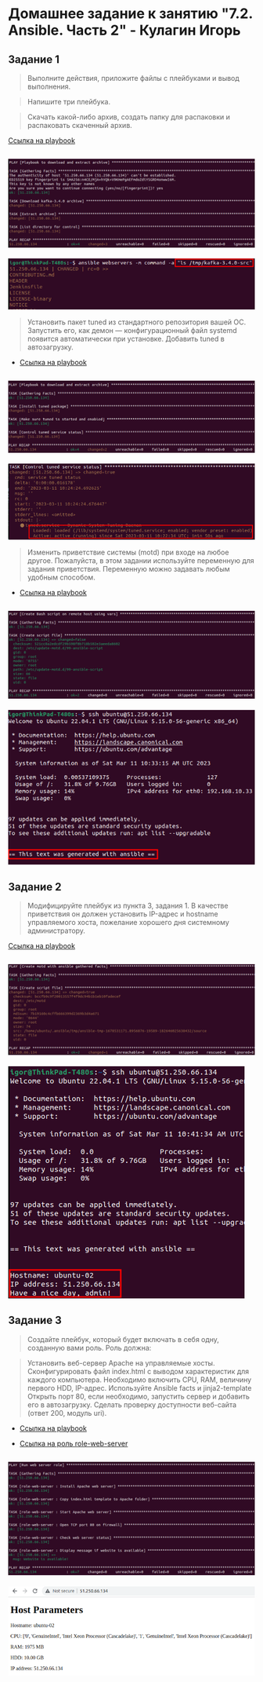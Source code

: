 # Домашнее задание к занятию "7.2. Ansible. Часть 2" - Кулагин Игорь
## Задание 1
>Выполните действия, приложите файлы с плейбуками и вывод выполнения.

>Напишите три плейбука. 

>Скачать какой-либо архив, создать папку для распаковки и распаковать скаченный архив.

[Ссылка на playbook](ansible-playbooks/playbook-7.1.2-1.1.yaml)

![7.01-2. Task #1.1](screenshots/7.01-2-1.1.png)
---
![7.01-2. Task #1.1](screenshots/7.01-2-1.1-1.png)

>Установить пакет tuned из стандартного репозитория вашей ОС. Запустить его, как демон — конфигурационный файл systemd появится автоматически при установке. Добавить tuned в автозагрузку.

- [Ссылка на playbook](ansible-playbooks/playbook-7.1.2-1.2.yaml)

![7.01-2. Task #1.2](screenshots/7.01-2-1.2.png)
---
![7.01-2. Task #1.2](screenshots/7.01-2-1.2-1.png)

>Изменить приветствие системы (motd) при входе на любое другое. Пожалуйста, в этом задании используйте переменную для задания приветствия. Переменную можно задавать любым удобным способом.

- [Ссылка на playbook](ansible-playbooks/playbook-7.1.2-1.3.yaml)

![7.01-2. Task #1.3](screenshots/7.01-2-1.3.png)
---
![7.01-2. Task #1.3](screenshots/7.01-2-1.3-1.png)

## Задание 2
>Модифицируйте плейбук из пункта 3, задания 1. В качестве приветствия он должен установить IP-адрес и hostname управляемого хоста, пожелание хорошего дня системному администратору.

[Ссылка на playbook](ansible-playbooks/playbook-7.1.2-2.yaml)

![7.01-2. Task #2](screenshots/7.01-2-2.png)
---
![7.01-2. Task #2](screenshots/7.01-2-2-1.png)

## Задание 3
>Создайте плейбук, который будет включать в себя одну, созданную вами роль. Роль должна:

>Установить веб-сервер Apache на управляемые хосты.
>Сконфигурировать файл index.html c выводом характеристик для каждого компьютера. Необходимо включить CPU, RAM, величину первого HDD, IP-адрес. Используйте Ansible facts и jinja2-template
>Открыть порт 80, если необходимо, запустить сервер и добавить его в автозагрузку.
>Сделать проверку доступности веб-сайта (ответ 200, модуль uri).

- [Ссылка на playbook](ansible-playbooks/playbook-7.1.2-2.yaml)

- [Ссылка на роль role-web-server](ansible-playbooks/roles/role-web-server/)

![7.01-2. Task #3](screenshots/7.01-2-3.png)
---
![7.01-2. Task #3](screenshots/7.01-2-3-1.png)